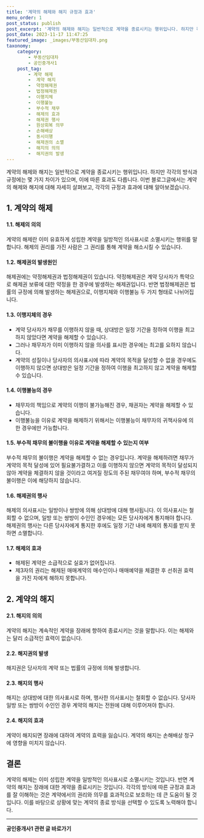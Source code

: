 ```yaml
---
title: '계약의 해제와 해지 규정과 효과'
menu_order: 1
post_status: publish
post_excerpt: '계약의 해제와 해지는 일반적으로 계약을 종료시키는 행위입니다. 하지만 각각의 방식과 규정에는 몇 가지 차이가 있으며, 이에 따른 효과도 다릅니다. 이번 블로그글에서는 계약의 해제와 해지에 대해 자세히 살펴보고, 각각의 규정과 효과에 대해 알아보겠습니다.'
post_date: 2023-11-17 11:47:25
featured_image: _images/부동산임대차.png
taxonomy:
    category:
        - 부동산임대차
        - 공인중개사1
    post_tag:
        - 계약 해제
        -  계약 해지
        -  약정해제권
        -  법정해제권
        -  이행지체
        -  이행불능
        -  부수적 채무
        -  해제의 효과
        -  해제권 행사
        -  원상회복 의무
        -  손해배상
        -  동시이행
        -  해제권의 소멸
        -  해지의 의의
        -  해지권의 발생
---
```



계약의 해제와 해지는 일반적으로 계약을 종료시키는 행위입니다. 하지만 각각의 방식과 규정에는 몇 가지 차이가 있으며, 이에 따른 효과도 다릅니다. 이번 블로그글에서는 계약의 해제와 해지에 대해 자세히 살펴보고, 각각의 규정과 효과에 대해 알아보겠습니다.

## 1. 계약의 해제

#### 1.1. 해제의 의의

계약의 해제란 이미 유효하게 성립한 계약을 일방적인 의사표시로 소멸시키는 행위를 말합니다. 해제의 권리를 가진 사람은 그 권리를 통해 계약을 해소시킬 수 있습니다.

#### 1.2. 해제권의 발생원인

해제권에는 약정해제권과 법정해제권이 있습니다. 약정해제권은 계약 당사자가 특약으로 해제권 보류에 대한 약정을 한 경우에 발생하는 해제권입니다. 반면 법정해제권은 법률의 규정에 의해 발생하는 해제권으로, 이행지체와 이행불능 두 가지 형태로 나뉘어집니다.

#### 1.3. 이행지체의 경우

- 계약 당사자가 채무를 이행하지 않을 때, 상대방은 일정 기간을 정하여 이행을 최고하지 않았다면 계약을 해제할 수 있습니다.
- 그러나 채무자가 이미 이행하지 않을 의사를 표시한 경우에는 최고를 요하지 않습니다.
- 계약의 성질이나 당사자의 의사표시에 따라 계약의 목적을 달성할 수 없을 경우에도 이행하지 않으면 상대방은 일정 기간을 정하여 이행을 최고하지 않고 계약을 해제할 수 있습니다.

#### 1.4. 이행불능의 경우

- 채무자의 책임으로 계약의 이행이 불가능해진 경우, 채권자는 계약을 해제할 수 있습니다.
- 이행불능을 이유로 계약을 해제하기 위해서는 이행불능이 채무자의 귀책사유에 의한 경우에만 가능합니다.

#### 1.5. 부수적 채무의 불이행을 이유로 계약을 해제할 수 있는지 여부

부수적 채무의 불이행은 계약을 해제할 수 없는 경우입니다. 계약을 해제하려면 채무가 계약의 목적 달성에 있어 필요불가결하고 이를 이행하지 않으면 계약의 목적이 달성되지 않아 계약을 체결하지 않을 것이라고 여겨질 정도의 주된 채무여야 하며, 부수적 채무의 불이행은 이에 해당하지 않습니다.

#### 1.6. 해제권의 행사

해제의 의사표시는 일방이나 쌍방에 의해 상대방에 대해 행사됩니다. 이 의사표시는 철회할 수 없으며, 일방 또는 쌍방이 수인인 경우에는 모든 당사자에게 통지해야 합니다. 해제권의 행사는 다른 당사자에게 통지한 후에도 일정 기간 내에 해제의 통지를 받지 못하면 소멸합니다.

#### 1.7. 해제의 효과

- 해제된 계약은 소급적으로 실효가 없어집니다.
- 제3자의 권리는 해제된 매매계약의 매수인이나 매매예약을 체결한 후 선취권 효력을 가진 자에게 해하지 못합니다.

## 2. 계약의 해지

#### 2.1. 해지의 의의

계약의 해지는 계속적인 계약을 장래에 향하여 종료시키는 것을 말합니다. 이는 해제와는 달리 소급적인 효력이 없습니다.

#### 2.2. 해지권의 발생

해지권은 당사자의 계약 또는 법률의 규정에 의해 발생합니다.

#### 2.3. 해지의 행사

해지는 상대방에 대한 의사표시로 하며, 행사한 의사표시는 철회할 수 없습니다. 당사자 일방 또는 쌍방이 수인인 경우 계약의 해지는 전원에 대해 이루어져야 합니다.

#### 2.4. 해지의 효과

계약이 해지되면 장래에 대하여 계약의 효력을 잃습니다. 계약의 해지는 손해배상 청구에 영향을 미치지 않습니다.

## 결론

계약의 해제는 이미 성립한 계약을 일방적인 의사표시로 소멸시키는 것입니다. 반면 계약의 해지는 장래에 대한 계약을 종료시키는 것입니다. 각각의 방식에 따른 규정과 효과를 잘 이해하는 것은 계약에서의 권리와 의무를 효과적으로 보호하는 데 큰 도움이 될 것입니다. 이를 바탕으로 상황에 맞는 계약의 종료 방식을 선택할 수 있도록 노력해야 합니다.
<!-- wp:separator -->
<hr class="wp-block-separator has-alpha-channel-opacity"/>
<!-- /wp:separator -->

<!-- wp:group {"backgroundColor":"base","layout":{"type":"constrained"}} -->
<div class="wp-block-group has-base-background-color has-background"><!-- wp:paragraph {"align":"center","fontSize":"medium"} -->
<p class="has-text-align-center has-large-font-size"><strong>공인중개사1 관련 글 바로가기</strong></p>
<!-- /wp:paragraph -->


<!-- wp:latest-posts
{"categories":[{"id":22617,"count":19,"description":"","link":"https://uknowlaw.com/category/%ea%b3%b5%ec%9d%b8%ec%a4%91%ea%b0%9c%ec%82%ac1/","name":"공인중개사1","slug":"공인중개사1","taxonomy":"category","parent":0,"meta":[],"_links":{"self":[{"href":"https://uknowlaw.com/wp-json/wp/v2/categories/22617"}],"collection":[{"href":"https://uknowlaw.com/wp-json/wp/v2/categories"}],"about":[{"href":"https://uknowlaw.com/wp-json/wp/v2/taxonomies/category"}],"wp:post_type":[{"href":"https://uknowlaw.com/wp-json/wp/v2/posts?categories=22617"}],"curies":[{"name":"wp","href":"https://api.w.org/{rel}","templated":true}]}}],"postsToShow":100,"excerptLength":28,"postLayout":"grid","columns":2,"featuredImageAlign":"left","featuredImageSizeSlug":"large","fontSize":"small"} /--></div>
<!-- /wp:group -->